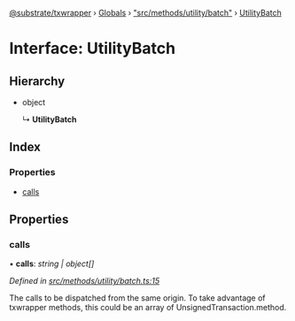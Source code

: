 [@substrate/txwrapper](../README.md) › [Globals](../globals.md) › ["src/methods/utility/batch"](../modules/_src_methods_utility_batch_.md) › [UtilityBatch](_src_methods_utility_batch_.utilitybatch.md)

# Interface: UtilityBatch

## Hierarchy

* object

  ↳ **UtilityBatch**

## Index

### Properties

* [calls](_src_methods_utility_batch_.utilitybatch.md#calls)

## Properties

###  calls

• **calls**: *string | object[]*

*Defined in [src/methods/utility/batch.ts:15](https://github.com/paritytech/txwrapper/blob/1ac58f6/src/methods/utility/batch.ts#L15)*

The calls to be dispatched from the same origin.
To take advantage of txwrapper methods, this could be an array of
UnsignedTransaction.method.
